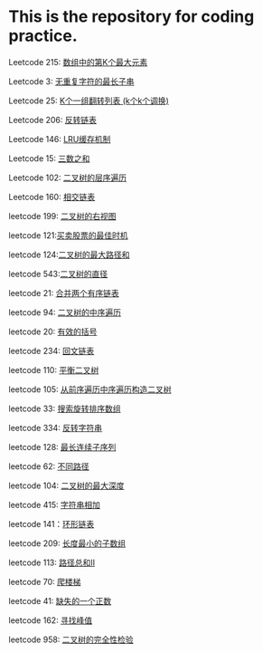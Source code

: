 # This is the repository for coding practice.
Leetcode 215: [数组中的第K个最大元素](https://github.com/azpeteryang/coding-interview/blob/master/215.%E6%95%B0%E7%BB%84%E4%B8%AD%E7%AC%AC%E4%B8%AA%E6%9C%80%E5%A4%A7%E5%85%83%E7%B4%A0.md)                  

Leetcode 3: [无重复字符的最长子串](https://github.com/azpeteryang/coding-interview/blob/master/3.%E6%97%A0%E9%87%8D%E5%A4%8D%E5%AD%97%E7%AC%A6%E7%9A%84%E6%9C%80%E9%95%BF%E5%AD%90%E4%B8%B2.md)     

Leetcode 25: [K个一组翻转列表   (k个k个调换)](https://github.com/azpeteryang/coding-interview/blob/master/25.K%E4%B8%AA%E4%B8%80%E7%BB%84%E7%BF%BB%E8%BD%AC%E9%93%BE%E8%A1%A8.md)   

Leetcode 206: [反转链表](https://github.com/azpeteryang/coding-interview/blob/master/206.%E5%8F%8D%E8%BD%AC%E9%93%BE%E8%A1%A8.md)       

Leetcode 146: [LRU缓存机制](https://github.com/azpeteryang/coding-interview/blob/master/146:%20LRU%E7%BC%93%E5%AD%98%E6%9C%BA%E5%88%B6.md)       

Leetcode 15: [三数之和](https://github.com/azpeteryang/coding-interview/blob/master/15:%20%E4%B8%89%E6%95%B0%E4%B9%8B%E5%92%8C.md)       

Leetcode 102: [二叉树的层序遍历](https://github.com/azpeteryang/coding-interview/blob/master/Leetcode%20102:%20%E4%BA%8C%E5%8F%89%E6%A0%91%E7%9A%84%E5%B1%82%E5%BA%8F%E9%81%8D%E5%8E%86.md)       

Leetcode 160: [相交链表](https://github.com/azpeteryang/coding-interview/blob/master/Leetcode%20160:%20%E7%9B%B8%E4%BA%A4%E9%93%BE%E8%A1%A8.md)       

leetcode 199: [二叉树的右视图](https://github.com/azpeteryang/coding-interview/blob/master/leetcode%20199:%20%E4%BA%8C%E5%8F%89%E6%A0%91%E7%9A%84%E5%8F%B3%E8%A7%86%E5%9B%BE.md)         

leetcode 121:[买卖股票的最佳时机](https://github.com/azpeteryang/coding-interview/blob/master/leetcode%20121:%E4%B9%B0%E5%8D%96%E8%82%A1%E7%A5%A8%E7%9A%84%E6%9C%80%E4%BD%B3%E6%97%B6%E6%9C%BA.md)        

leetcode 124:[二叉树的最大路径和](https://github.com/azpeteryang/coding-interview/blob/master/leetcode%20124:%E4%BA%8C%E5%8F%89%E6%A0%91%E7%9A%84%E6%9C%80%E5%A4%A7%E8%B7%AF%E5%BE%84%E5%92%8C.md)         

leetcode 543:[二叉树的直径](https://github.com/azpeteryang/coding-interview/blob/master/leetcode%20543:%E4%BA%8C%E5%8F%89%E6%A0%91%E7%9A%84%E7%9B%B4%E5%BE%84.md)         

leetcode 21: [合并两个有序链表](https://github.com/azpeteryang/coding-interview/blob/master/leetcode%2021:%20%E5%90%88%E5%B9%B6%E4%B8%A4%E4%B8%AA%E6%9C%89%E5%BA%8F%E9%93%BE%E8%A1%A8.md)         

leetcode 94: [二叉树的中序遍历](https://github.com/azpeteryang/coding-interview/blob/master/leetcode%2094:%20%E4%BA%8C%E5%8F%89%E6%A0%91%E7%9A%84%E4%B8%AD%E5%BA%8F%E9%81%8D%E5%8E%86.md)       

leetcode 20: [有效的括号](https://github.com/azpeteryang/coding-interview/blob/master/leetcode%2020:%20%E6%9C%89%E6%95%88%E7%9A%84%E6%8B%AC%E5%8F%B7.md)            

leetcode 234: [回文链表]()             

leetcode 110: [平衡二叉树]()            

leetcode 105: [从前序遍历中序遍历构造二叉树]()          

leetcode 33: [搜索旋转排序数组]()             

leetcode 334: [反转字符串]()             

leetcode 128: [最长连续子序列]()       

leetcode 62: [不同路径]()             

leetcode 104: [二叉树的最大深度]()       

leetcode 415: [字符串相加]()       

leetcode 141：[环形链表]()            

leetcode 209: [长度最小的子数组]()       

leetcode 113: [路径总和II]() 

leetcode 70: [爬楼梯]()    

leetcode 41: [缺失的一个正数]()       

leetcode 162: [寻找峰值]()     

leetcode 958: [二叉树的完全性检验]()       
